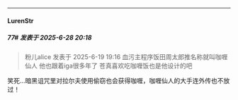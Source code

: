 ﻿
*****

####  LurenStr  
##### 77#       发表于 2025-6-28 20:18

<blockquote>粉儿alice 发表于 2025-6-19 19:16
血污主程序饭田周太郎推名称就叫咖喱仙人 他也跟着iga很多年了 苍真喜欢吃咖喱饭也是他设计的吧

</blockquote>
笑死…暗黑诅咒里对拉尔夫使用偷窃也会获得咖喱，咖喱仙人的大手连外传也不放过！

